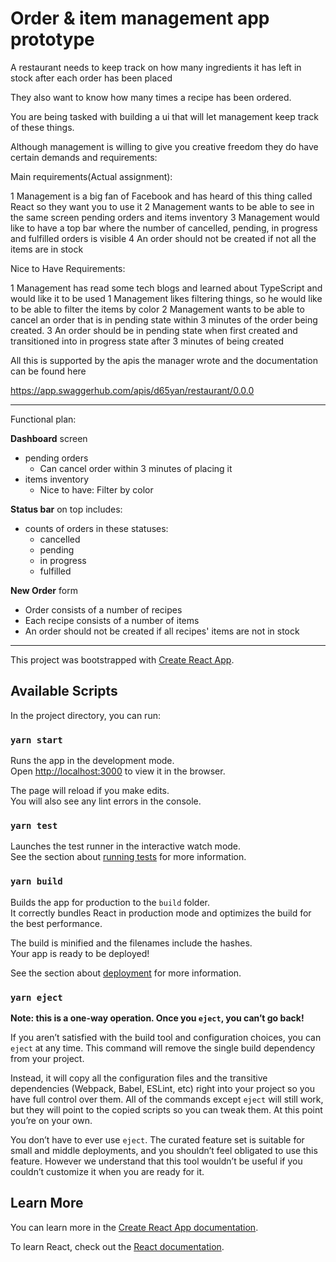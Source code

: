# Order & item management app prototype

A restaurant needs to keep track on how many ingredients it has left in stock after each order has been placed

They also want to know how many times a recipe has been ordered.

You are being tasked with building a ui that will let management keep track of these things.

Although management is willing to give you creative freedom they do have certain demands and requirements:

Main requirements(Actual assignment):

1 Management is a big fan of Facebook and has heard of this thing called React so they want you to use it
2 Management wants to be able to see in the same screen pending orders and items inventory
3 Management would like to have a top bar where the number of cancelled, pending, in progress and fulfilled orders is visible
4 An order should not be created if not all the items are in stock

Nice to Have Requirements:

1 Management has read some tech blogs and learned about TypeScript and would like it to be used
1 Management likes filtering things, so he would like to be able to filter the items by color
2 Management wants to be able to cancel an order that is in pending state within 3 minutes of the order being created.
3 An order should be in pending state when first created and transitioned into in progress state after 3 minutes of being created

All this is supported by the apis the manager wrote and the documentation can be found here

https://app.swaggerhub.com/apis/d65yan/restaurant/0.0.0

------------------

Functional plan:

**Dashboard** screen

- pending orders
  - Can cancel order within 3 minutes of placing it
- items inventory
  - Nice to have: Filter by color

**Status bar** on top includes:

- counts of orders in these statuses:
  - cancelled
  - pending
  - in progress
  - fulfilled

**New Order** form

- Order consists of a number of recipes
- Each recipe consists of a number of items
- An order should not be created if all recipes' items are not in stock

------------------

This project was bootstrapped with [Create React App](https://github.com/facebook/create-react-app).

## Available Scripts

In the project directory, you can run:

### `yarn start`

Runs the app in the development mode.<br />
Open [http://localhost:3000](http://localhost:3000) to view it in the browser.

The page will reload if you make edits.<br />
You will also see any lint errors in the console.

### `yarn test`

Launches the test runner in the interactive watch mode.<br />
See the section about [running tests](https://facebook.github.io/create-react-app/docs/running-tests) for more information.

### `yarn build`

Builds the app for production to the `build` folder.<br />
It correctly bundles React in production mode and optimizes the build for the best performance.

The build is minified and the filenames include the hashes.<br />
Your app is ready to be deployed!

See the section about [deployment](https://facebook.github.io/create-react-app/docs/deployment) for more information.

### `yarn eject`

**Note: this is a one-way operation. Once you `eject`, you can’t go back!**

If you aren’t satisfied with the build tool and configuration choices, you can `eject` at any time. This command will remove the single build dependency from your project.

Instead, it will copy all the configuration files and the transitive dependencies (Webpack, Babel, ESLint, etc) right into your project so you have full control over them. All of the commands except `eject` will still work, but they will point to the copied scripts so you can tweak them. At this point you’re on your own.

You don’t have to ever use `eject`. The curated feature set is suitable for small and middle deployments, and you shouldn’t feel obligated to use this feature. However we understand that this tool wouldn’t be useful if you couldn’t customize it when you are ready for it.

## Learn More

You can learn more in the [Create React App documentation](https://facebook.github.io/create-react-app/docs/getting-started).

To learn React, check out the [React documentation](https://reactjs.org/).
